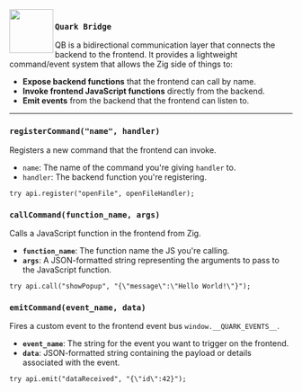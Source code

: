 <img src="../../assets/branding/quark_white.svg" width="78px" align="left">

### `Quark Bridge`

QB is a bidirectional communication layer that connects the backend to the frontend. It provides a lightweight command/event system that allows the Zig side of things to:

- **Expose backend functions** that the frontend can call by name.
- **Invoke frontend JavaScript functions** directly from the backend.
- **Emit events** from the backend that the frontend can listen to.

---

### `registerCommand("name", handler)`

Registers a new command that the frontend can invoke.

- `name`: The name of the command you're giving `handler` to.
- `handler`: The backend function you're registering.

```zig
try api.register("openFile", openFileHandler);
```

### `callCommand(function_name, args)`

Calls a JavaScript function in the frontend from Zig.

- **`function_name`**: The function name the JS you're calling.
- **`args`**: A JSON-formatted string representing the arguments to pass to the JavaScript function.

```zig
try api.call("showPopup", "{\"message\":\"Hello World!\"}");
```

### `emitCommand(event_name, data)`

Fires a custom event to the frontend event bus `window.__QUARK_EVENTS__`.

- **`event_name`**: The string for the event you want to trigger on the frontend.
- **`data`**: JSON-formatted string containing the payload or details associated with the event.

```zig
try api.emit("dataReceived", "{\"id\":42}");
```
